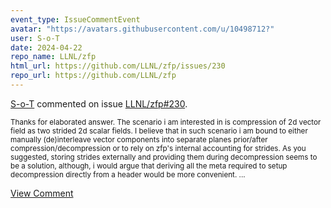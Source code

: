 ```yaml
---
event_type: IssueCommentEvent
avatar: "https://avatars.githubusercontent.com/u/10498712?"
user: S-o-T
date: 2024-04-22
repo_name: LLNL/zfp
html_url: https://github.com/LLNL/zfp/issues/230
repo_url: https://github.com/LLNL/zfp
---
```


<a href='https://github.com/S-o-T' target='_blank'>S-o-T</a> commented on issue <a href='https://github.com/LLNL/zfp/issues/230' target='_blank'>LLNL/zfp#230</a>.

<small>Thanks for elaborated answer. The scenario i am interested in is compression of 2d vector field as two strided 2d scalar fields. I believe that in such scenario i am bound to either manually (de)interleave vector components into separate planes prior/after compression/decompression or to rely on zfp's internal accounting for strides. As you suggested, storing strides externally and providing them during decompression seems to be a solution, although, i would argue that deriving all the meta required to setup decompression directly from a header would be more convenient....</small>

<a href='https://github.com/LLNL/zfp/issues/230' target='_blank'>View Comment</a>